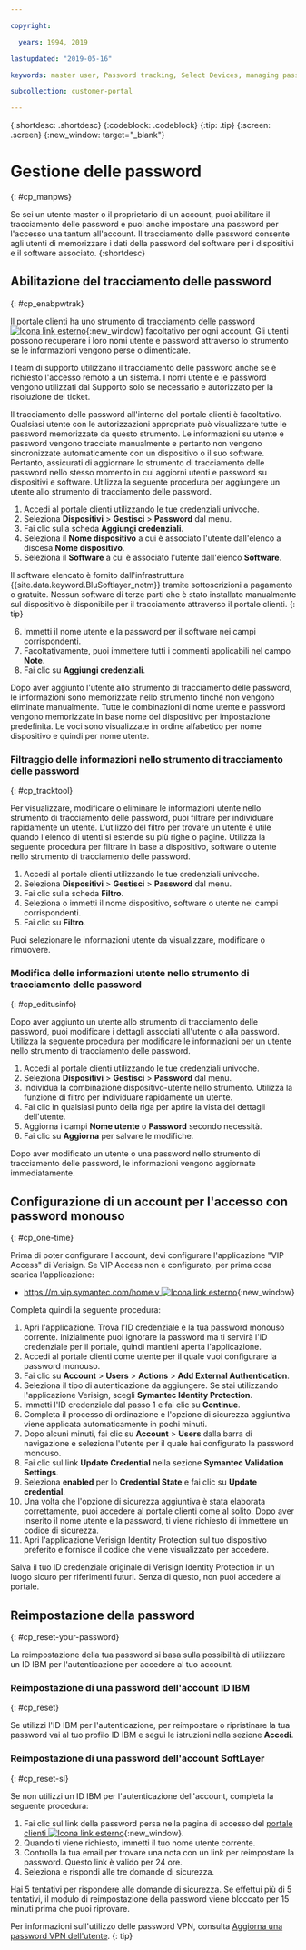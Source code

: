 ```yaml
---

copyright:

  years: 1994, 2019

lastupdated: "2019-05-16"

keywords: master user, Password tracking, Select Devices, managing passwords, password tracking tool 

subcollection: customer-portal

---
```


{:shortdesc: .shortdesc}
{:codeblock: .codeblock}
{:tip: .tip}
{:screen: .screen}
{:new_window: target="_blank"}


# Gestione delle password
{: #cp_manpws}

Se sei un utente master o il proprietario di un account, puoi abilitare il tracciamento delle password e puoi anche impostare una password per l'accesso una tantum all'account. Il tracciamento delle password consente agli utenti di memorizzare i dati della password del software per i dispositivi e il software associato.
{:shortdesc}

## Abilitazione del tracciamento delle password
{: #cp_enabpwtrak}

Il portale clienti ha uno strumento di [tracciamento delle password ![Icona link esterno](../icons/launch-glyph.svg)](https://control.softlayer.com/devices/passwords){:new_window} facoltativo per ogni account. Gli utenti possono recuperare i loro nomi utente e password attraverso lo strumento se le informazioni vengono perse o dimenticate.

I team di supporto utilizzano il tracciamento delle password anche se è richiesto l'accesso remoto a un sistema. I nomi utente e le password vengono utilizzati dal Supporto solo se necessario e autorizzato per la risoluzione del ticket.

Il tracciamento delle password all'interno del portale clienti è facoltativo. Qualsiasi utente con le autorizzazioni appropriate può visualizzare tutte le password memorizzate da questo strumento. Le informazioni su utente e password vengono tracciate manualmente e pertanto non vengono sincronizzate automaticamente con un dispositivo o il suo software. Pertanto, assicurati di aggiornare lo strumento di tracciamento delle password nello stesso momento in cui aggiorni utenti e password su dispositivi e software. Utilizza la seguente procedura per aggiungere un utente allo strumento di tracciamento delle password.

1. Accedi al portale clienti utilizzando le tue credenziali univoche.
2. Seleziona **Dispositivi** > **Gestisci** > **Password** dal menu.
3. Fai clic sulla scheda **Aggiungi credenziali**.
4. Seleziona il **Nome dispositivo** a cui è associato l'utente dall'elenco a discesa **Nome dispositivo**.
5. Seleziona il **Software** a cui è associato l'utente dall'elenco **Software**.

  Il software elencato è fornito dall'infrastruttura {{site.data.keyword.BluSoftlayer_notm}} tramite sottoscrizioni a pagamento o gratuite. Nessun software di terze parti che è stato installato manualmente sul dispositivo è disponibile per il tracciamento attraverso il portale clienti.
  {: tip}

6. Immetti il nome utente e la password per il software nei campi corrispondenti.
8. Facoltativamente, puoi immettere tutti i commenti applicabili nel campo **Note**.
9. Fai clic su **Aggiungi credenziali**.

Dopo aver aggiunto l'utente allo strumento di tracciamento delle password, le informazioni sono memorizzate nello strumento finché non vengono eliminate manualmente. Tutte le combinazioni di nome utente e password vengono memorizzate in base nome del dispositivo per impostazione predefinita. Le voci sono visualizzate in ordine alfabetico per nome dispositivo e quindi per nome utente.

### Filtraggio delle informazioni nello strumento di tracciamento delle password
{: #cp_tracktool}

Per visualizzare, modificare o eliminare le informazioni utente nello strumento di tracciamento delle password, puoi filtrare per individuare rapidamente un utente. L'utilizzo del filtro per trovare un utente è utile quando l'elenco di utenti si estende su più righe o pagine. Utilizza la seguente procedura per filtrare in base a dispositivo, software o utente nello strumento di tracciamento delle password.

1. Accedi al portale clienti utilizzando le tue credenziali univoche.
2. Seleziona **Dispositivi** > **Gestisci** > **Password** dal menu.
3. Fai clic sulla scheda **Filtro**.
4. Seleziona o immetti il nome dispositivo, software o utente nei campi corrispondenti.
5. Fai clic su **Filtro**.

Puoi selezionare le informazioni utente da visualizzare, modificare o rimuovere.

### Modifica delle informazioni utente nello strumento di tracciamento delle password
{: #cp_editusinfo}

Dopo aver aggiunto un utente allo strumento di tracciamento delle password, puoi modificare i dettagli associati all'utente o alla password. Utilizza la seguente procedura per modificare le informazioni per un utente nello strumento di tracciamento delle password.

1. Accedi al portale clienti utilizzando le tue credenziali univoche.
2. Seleziona **Dispositivi** > **Gestisci** > **Password** dal menu.
3. Individua la combinazione dispositivo-utente nello strumento. Utilizza la funzione di filtro per individuare rapidamente un utente.
4. Fai clic in qualsiasi punto della riga per aprire la vista dei dettagli dell'utente.
5. Aggiorna i campi **Nome utente** o **Password** secondo necessità.
6. Fai clic su **Aggiorna** per salvare le modifiche.

Dopo aver modificato un utente o una password nello strumento di tracciamento delle password, le informazioni vengono aggiornate immediatamente.

## Configurazione di un account per l'accesso con password monouso
{: #cp_one-time}

Prima di poter configurare l'account, devi configurare l'applicazione "VIP Access" di Verisign. Se VIP Access non è configurato, per prima cosa scarica l'applicazione:
* [https://m.vip.symantec.com/home.v ![Icona link esterno](../icons/launch-glyph.svg)](https://m.vip.symantec.com/home.v){:new_window}


Completa quindi la seguente procedura:
1. Apri l'applicazione. Trova l'ID credenziale e la tua password monouso corrente. Inizialmente puoi ignorare la password ma ti servirà l'ID credenziale per il portale, quindi mantieni aperta l'applicazione.
2. Accedi al portale clienti come utente per il quale vuoi configurare la password monouso.
3. Fai clic su **Account** > **Users** > **Actions** > **Add External Authentication**.
4. Seleziona il tipo di autenticazione da aggiungere. Se stai utilizzando l'applicazione Verisign, scegli **Symantec Identity Protection**.
5. Immetti l'ID credenziale dal passo 1 e fai clic su **Continue**.
6. Completa il processo di ordinazione e l'opzione di sicurezza aggiuntiva viene applicata automaticamente in pochi minuti.
7. Dopo alcuni minuti, fai clic su **Account** > **Users** dalla barra di navigazione e seleziona l'utente per il quale hai configurato la password monouso.
8. Fai clic sul link **Update Credential** nella sezione **Symantec Validation Settings**.
9. Seleziona **enabled** per lo **Credential State** e fai clic su **Update credential**.
10. Una volta che l'opzione di sicurezza aggiuntiva è stata elaborata correttamente, puoi accedere al portale clienti come al solito. Dopo aver inserito il nome utente e la password, ti viene richiesto di immettere un codice di sicurezza.
11. Apri l'applicazione Verisign Identity Protection sul tuo dispositivo preferito e fornisce il codice che viene visualizzato per accedere.

Salva il tuo ID credenziale originale di Verisign Identity Protection in un luogo sicuro per riferimenti futuri. Senza di questo, non puoi accedere al portale.

## Reimpostazione della password
{: #cp_reset-your-password}

La reimpostazione della tua password si basa sulla possibilità di utilizzare un ID IBM per l'autenticazione per accedere al tuo account.  

### Reimpostazione di una password dell'account ID IBM
{: #cp_reset}

Se utilizzi l'ID IBM per l'autenticazione, per reimpostare o ripristinare la tua password vai al tuo profilo ID IBM e segui le istruzioni nella sezione **Accedi**.

### Reimpostazione di una password dell'account SoftLayer
{: #cp_reset-sl}

Se non utilizzi un ID IBM per l'autenticazione dell'account, completa la seguente procedura:

1. Fai clic sul link della password persa nella pagina di accesso del [portale clienti ![Icona link esterno](../icons/launch-glyph.svg)](https://control.softlayer.com/){:new_window}.
2. Quando ti viene richiesto, immetti il tuo nome utente corrente.
3. Controlla la tua email per trovare una nota con un link per reimpostare la password. Questo link è valido per 24 ore.
4. Seleziona e rispondi alle tre domande di sicurezza.

Hai 5 tentativi per rispondere alle domande di sicurezza. Se effettui più di 5 tentativi, il modulo di reimpostazione della password viene bloccato per 15 minuti prima che puoi riprovare.

Per informazioni sull'utilizzo delle password VPN, consulta [Aggiorna una password VPN dell'utente](/docs/infrastructure/iaas-vpn?topic=VPN-update-users-vpn-password#update-users-vpn-password).
{: tip}
